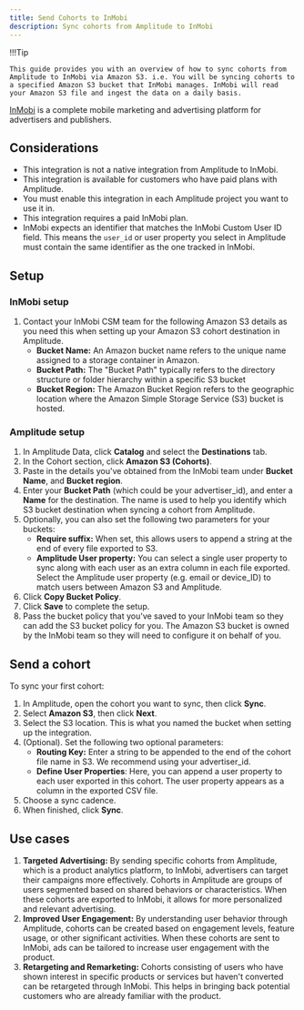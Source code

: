 ```yaml
---
title: Send Cohorts to InMobi
description: Sync cohorts from Amplitude to InMobi
---
```


!!!Tip

    This guide provides you with an overview of how to sync cohorts from Amplitude to InMobi via Amazon S3. i.e. You will be syncing cohorts to a specified Amazon S3 bucket that InMobi manages. InMobi will read your Amazon S3 file and ingest the data on a daily basis.

[InMobi](https://www.inmobi.com/) is a complete mobile marketing and advertising platform for advertisers and publishers.

## Considerations

- This integration is not a native integration from Amplitude to InMobi.
- This integration is available for customers who have paid plans with Amplitude.
- You must enable this integration in each Amplitude project you want to use it in.
- This integration requires a paid InMobi plan.
- InMobi expects an identifier that matches the InMobi Custom User ID field. This means the `user_id` or user property you select in Amplitude must contain the same identifier as the one tracked in InMobi.

## Setup

### InMobi setup

1. Contact your InMobi CSM team for the following Amazon S3 details as you need this when setting up your Amazon S3 cohort destination in Amplitude.
   - **Bucket Name:** An Amazon bucket name refers to the unique name assigned to a storage container in Amazon.
   - **Bucket Path:** The "Bucket Path" typically refers to the directory structure or folder hierarchy within a specific S3 bucket
   - **Bucket Region:** The Amazon Bucket Region refers to the geographic location where the Amazon Simple Storage Service (S3) bucket is hosted. 

### Amplitude setup

1. In Amplitude Data, click **Catalog** and select the **Destinations** tab.
2. In the Cohort section, click **Amazon S3 (Cohorts)**.
3. Paste in the details you've obtained from the InMobi team under **Bucket Name**, and **Bucket region**.
4. Enter your **Bucket Path** (which could be your advertiser_id), and enter a **Name** for the destination. The name is used to help you identify which S3 bucket destination when syncing a cohort from Amplitude.
5. Optionally, you can also set the following two parameters for your buckets:
   - **Require suffix:** When set, this allows users to append a string at the end of every file exported to S3.
   - **Amplitude User property:** You can select a single user property to sync along with each user as an extra column in each file exported. Select the Amplitude user property (e.g. email or device_ID) to match users between Amazon S3 and Amplitude.
6. Click **Copy Bucket Policy**.
7. Click **Save** to complete the setup. 
8. Pass the bucket policy that you've saved to your InMobi team so they can add the S3 bucket policy for you. The Amazon S3 bucket is owned by the InMobi team so they will need to configure it on behalf of you.

## Send a cohort

To sync your first cohort:

1. In Amplitude, open the cohort you want to sync, then click **Sync**.
2. Select **Amazon S3**, then click **Next**.
3. Select the S3 location. This is what you named the bucket when setting up the integration.
4. (Optional). Set the following two optional parameters:
   - **Routing Key:** Enter a string to be appended to the end of the cohort file name in S3. We recommend using your advertiser_id.
   - **Define User Properties**: Here, you can append a user property to each user exported in this cohort. The user property appears as a column in the exported CSV file.
5. Choose a sync cadence.
6. When finished, click **Sync**.

## Use cases

1. **Targeted Advertising:** By sending specific cohorts from Amplitude, which is a product analytics platform, to InMobi, advertisers can target their campaigns more effectively. Cohorts in Amplitude are groups of users segmented based on shared behaviors or characteristics. When these cohorts are exported to InMobi, it allows for more personalized and relevant advertising.
2. **Improved User Engagement:** By understanding user behavior through Amplitude, cohorts can be created based on engagement levels, feature usage, or other significant activities. When these cohorts are sent to InMobi, ads can be tailored to increase user engagement with the product.
3. **Retargeting and Remarketing:** Cohorts consisting of users who have shown interest in specific products or services but haven't converted can be retargeted through InMobi. This helps in bringing back potential customers who are already familiar with the product.

